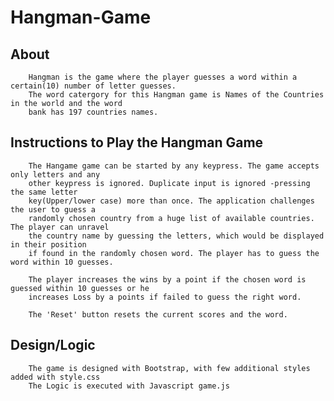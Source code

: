 Hangman-Game
============
About
-----
 		Hangman is the game where the player guesses a word within a certain(10) number of letter guesses. 
		The word catergory for this Hangman game is Names of the Countries in the world and the word 
		bank has 197 countries names.

Instructions to Play the Hangman Game
-------------------------------------
		The Hangame game can be started by any keypress. The game accepts only letters and any 
		other keypress is ignored. Duplicate input is ignored -pressing the same letter 
		key(Upper/lower case) more than once. The application challenges the user to guess a  
		randomly chosen country from a huge list of available countries. The player can unravel 
		the country name by guessing the letters, which would be displayed in their position 
		if found in the randomly chosen word. The player has to guess the word within 10 guesses. 
		
		The player increases the wins by a point if the chosen word is guessed within 10 guesses or he
		increases Loss by a points if failed to guess the right word.

		The 'Reset' button resets the current scores and the word.


Design/Logic
------------
		The game is designed with Bootstrap, with few additional styles added with style.css
		The Logic is executed with Javascript game.js 

